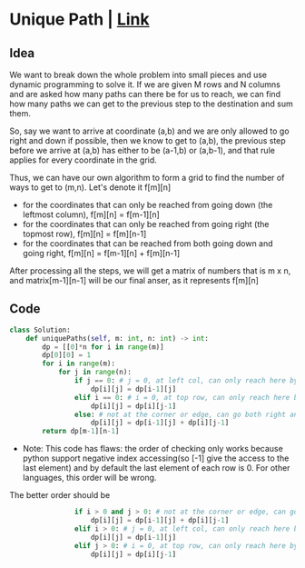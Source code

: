 # Unique Path | [Link](https://leetcode.com/problems/unique-paths/)
## Idea
  We want to break down the whole problem into small pieces and use dynamic programming to solve it. If we are given M rows and N columns and are asked how many paths can there be for us to reach, we can find how many paths we can get to the previous step to the destination and sum them. 
  
  So, say we want to arrive at coordinate (a,b) and we are only allowed to go right and down if possible, then we know to get to (a,b), the previous step before we
  arrive at (a,b) has either to be (a-1,b) or (a,b-1), and that rule applies for every coordinate in the grid.  
  
  Thus, we can have our own algorithm to form a grid to find the number of ways to get to (m,n). Let's denote it f[m][n]
  - for the coordinates that can only be reached from going down (the leftmost column), f[m][n] = f[m-1][n]
  - for the coordinates that can only be reached from going right (the topmost row), f[m][n] = f[m][n-1]
  - for the coordinates that can be reached from both going down and going right, f[m][n] = f[m-1][n] + f[m][n-1]  
  
  After processing all the steps, we will get a matrix of numbers that is m x n, and matrix[m-1][n-1] will be our final anser, as it represents f[m][n]
## Code
```python
class Solution:
    def uniquePaths(self, m: int, n: int) -> int:
        dp = [[0]*n for i in range(m)]
        dp[0][0] = 1
        for i in range(m):
            for j in range(n):
                if j == 0: # j = 0, at left col, can only reach here by go down
                    dp[i][j] = dp[i-1][j]
                elif i == 0: # i = 0, at top row, can only reach here by go right
                    dp[i][j] = dp[i][j-1]
                else: # not at the corner or edge, can go both right and down
                    dp[i][j] = dp[i-1][j] + dp[i][j-1]
        return dp[m-1][n-1]
```
* Note: This code has flaws: the order of checking only works because python support negative index accessing(so [-1] give the access to the last element) and by default the last element of each row is 0. For other languages, this order will be wrong.  

The better order should be 
```python
                if i > 0 and j > 0: # not at the corner or edge, can go both right and down
                    dp[i][j] = dp[i-1][j] + dp[i][j-1]
                elif i > 0: # j = 0, at left col, can only reach here by go down
                    dp[i][j] = dp[i-1][j]
                elif j > 0: # i = 0, at top row, can only reach here by go right
                    dp[i][j] = dp[i][j-1]
                
```
